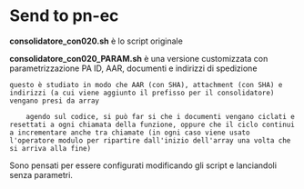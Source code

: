 # Send to pn-ec

**consolidatore_con020.sh**
    è lo script originale

**consolidatore_con020_PARAM.sh**
    è una versione customizzata con parametrizzazione PA ID, AAR, documenti e indirizzi di spedizione

    questo è studiato in modo che AAR (con SHA), attachment (con SHA) e indirizzi (a cui viene aggiunto il prefisso per il consolidatore) vengano presi da array
    
        agendo sul codice, si può far si che i documenti vengano ciclati e resettati a ogni chiamata della funzione, oppure che il ciclo continui a incrementare anche tra chiamate (in ogni caso viene usato l'operatore modulo per ripartire dall'inizio dell'array una volta che si arriva alla fine)


Sono pensati per essere configurati modificando gli script e lanciandoli senza parametri.
